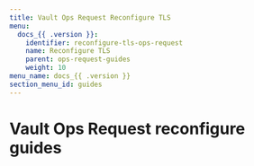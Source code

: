 ```yaml
---
title: Vault Ops Request Reconfigure TLS
menu:
  docs_{{ .version }}:
    identifier: reconfigure-tls-ops-request
    name: Reconfigure TLS
    parent: ops-request-guides
    weight: 10
menu_name: docs_{{ .version }}
section_menu_id: guides
---
```


# Vault Ops Request reconfigure guides